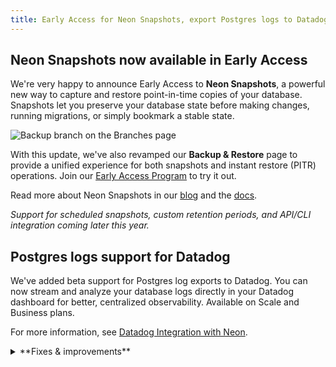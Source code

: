 ```yaml
---
title: Early Access for Neon Snapshots, export Postgres logs to Datadog, and more
---
```


## Neon Snapshots now available in Early Access

We're very happy to announce Early Access to **Neon Snapshots**, a powerful new way to capture and restore point-in-time copies of your database. Snapshots let you preserve your database state before making changes, running migrations, or simply bookmark a stable state.

![Backup branch on the Branches page](/docs/guides/backup_restore_create_snapshot.png)

With this update, we've also revamped our **Backup & Restore** page to provide a unified experience for both snapshots and instant restore (PITR) operations. Join our [Early Access Program](https://console.neon.tech/app/settings/early-access) to try it out.

Read more about Neon Snapshots in our [blog](https://neon.tech/blog/announcing-neon-snapshots-a-smoother-path-to-recovery) and the [docs](/docs/guides/backup-restore).

_Support for scheduled snapshots, custom retention periods, and API/CLI integration coming later this year._

## Postgres logs support for Datadog

We've added beta support for Postgres log exports to Datadog. You can now stream and analyze your database logs directly in your Datadog dashboard for better, centralized observability. Available on Scale and Business plans.

For more information, see [Datadog Integration with Neon](/docs/guides/datadog).

<details>

<summary>**Fixes & improvements**</summary>

- **Neon Console**

  - You can now find the **Monitoring** page under the **Branches** list in the sidebar. This is a bit of polish to our navigation: you now access Monitoring within your selected branch. If you want to monitor a different branch, use the main breadcrumb selector to change branches.
  - Fixed an issue where you sometimes could not access a branch if the branch creator's account was deleted. You can now view and access these branches normally.
  - Added a warning message when editing compute settings to help you plan for potential connection interruptions and temporary performance impacts when changing compute size.

- **Neon MCP Server**

  - Released version 0.3.7 with improved Neon Auth setup instructions and compatibility with the latest Serverless Driver (1.0.0).

- **Read replica compute limit on the Free plan**

  - To ensure consistent performance, we've introduced a limit of 3 read replica computes per project on the Free plan. This change helps maintain stability while still supporting common read scaling and analytics use cases.

- **PgBouncer version update**

  - The PgBouncer version used by Neon to offer pooled connection support was updated to [version 1.24.1](https://www.pgbouncer.org/changelog.html#pgbouncer-124x)

</details>
